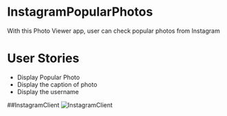 # InstagramPopularPhotos
With this Photo Viewer app, user can check popular photos from Instagram

# User Stories
* Display Popular Photo
* Display the caption of photo
* Display the username


##InstagramClient
![InstagramClient](InstagramClient.gif)
